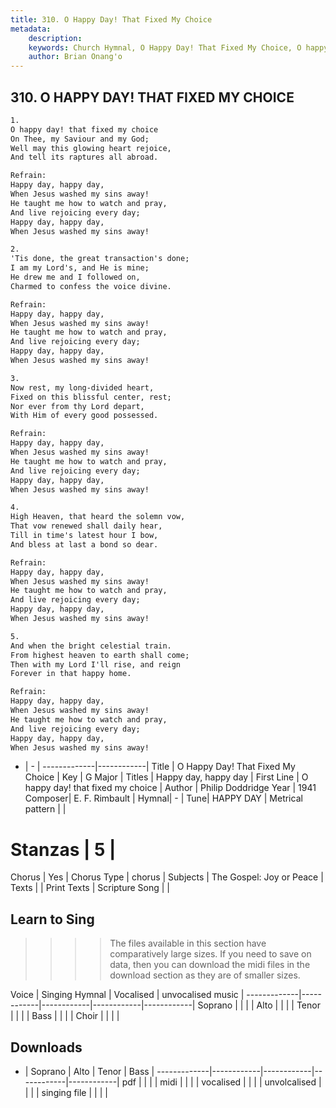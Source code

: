 ```yaml
---
title: 310. O Happy Day! That Fixed My Choice
metadata:
    description: 
    keywords: Church Hymnal, O Happy Day! That Fixed My Choice, O happy day! that fixed my choice, Happy day, happy day
    author: Brian Onang'o
---
```



## 310. O HAPPY DAY! THAT FIXED MY CHOICE

```txt
1.
O happy day! that fixed my choice 
On Thee, my Saviour and my God; 
Well may this glowing heart rejoice, 
And tell its raptures all abroad. 

Refrain:
Happy day, happy day, 
When Jesus washed my sins away! 
He taught me how to watch and pray, 
And live rejoicing every day; 
Happy day, happy day, 
When Jesus washed my sins away! 

2.
'Tis done, the great transaction's done; 
I am my Lord's, and He is mine; 
He drew me and I followed on, 
Charmed to confess the voice divine. 

Refrain:
Happy day, happy day, 
When Jesus washed my sins away! 
He taught me how to watch and pray, 
And live rejoicing every day; 
Happy day, happy day, 
When Jesus washed my sins away! 

3.
Now rest, my long-divided heart, 
Fixed on this blissful center, rest; 
Nor ever from thy Lord depart, 
With Him of every good possessed. 

Refrain:
Happy day, happy day, 
When Jesus washed my sins away! 
He taught me how to watch and pray, 
And live rejoicing every day; 
Happy day, happy day, 
When Jesus washed my sins away! 

4.
High Heaven, that heard the solemn vow, 
That vow renewed shall daily hear, 
Till in time's latest hour I bow, 
And bless at last a bond so dear. 

Refrain:
Happy day, happy day, 
When Jesus washed my sins away! 
He taught me how to watch and pray, 
And live rejoicing every day; 
Happy day, happy day, 
When Jesus washed my sins away! 

5.
And when the bright celestial train. 
From highest heaven to earth shall come; 
Then with my Lord I'll rise, and reign 
Forever in that happy home.

Refrain:
Happy day, happy day, 
When Jesus washed my sins away! 
He taught me how to watch and pray, 
And live rejoicing every day; 
Happy day, happy day, 
When Jesus washed my sins away! 

```

- |   -  |
-------------|------------|
Title | O Happy Day! That Fixed My Choice |
Key | G Major |
Titles | Happy day, happy day |
First Line | O happy day! that fixed my choice |
Author | Philip Doddridge
Year | 1941
Composer| E. F. Rimbault |
Hymnal|  - |
Tune| HAPPY DAY |
Metrical pattern | |
# Stanzas | 5 |
Chorus | Yes |
Chorus Type | chorus |
Subjects | The Gospel: Joy or Peace |
Texts |  |
Print Texts | 
Scripture Song |  |
  
## Learn to Sing

>>>> The files available in this section have comparatively large sizes. If you need to save on data, then you can download the midi files in the download section as they are of smaller sizes.

Voice |  Singing Hymnal | Vocalised | unvocalised music |
-------------|------------|------------|------------|------------|
Soprano | | | |
Alto | | | |
Tenor | | | |
Bass | | | |
Choir | | | |

## Downloads

- |  Soprano | Alto | Tenor | Bass |
-------------|------------|------------|------------|------------|
pdf | | | |
midi | | | |
vocalised | | | |
unvolcalised | | | |
singing file | | | |
  